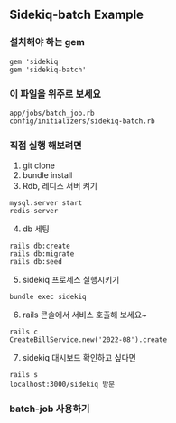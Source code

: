 Sidekiq-batch Example
---------------------

### 설치해야 하는 gem
```
gem 'sidekiq'
gem 'sidekiq-batch'
```

### 이 파일을 위주로 보세요
```
app/jobs/batch_job.rb
config/initializers/sidekiq-batch.rb
```

### 직접 실행 해보려면 
1. git clone
2. bundle install
3. Rdb, 레디스 서버 켜기
```
mysql.server start
redis-server
```
4. db 세팅
```
rails db:create
rails db:migrate
rails db:seed
```
5. sidekiq 프로세스 실행시키기
```
bundle exec sidekiq
```
6. rails 콘솔에서 서비스 호출해 보세요~
```
rails c
CreateBillService.new('2022-08').create
```
7. sidekiq 대시보드 확인하고 싶다면
```
rails s
localhost:3000/sidekiq 방문
```

### batch-job 사용하기
